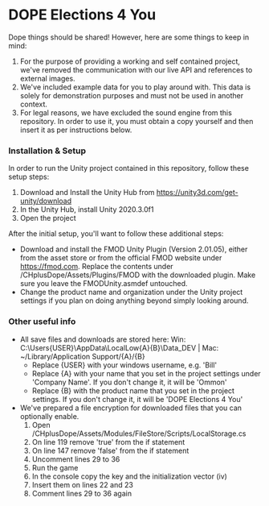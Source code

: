 # DOPE Elections 4 You
Dope things should be shared! However, here are some things to keep in mind:
1. For the purpose of providing a working and self contained project, we've removed the communication with our live API and references to external images.
2. We've included example data for you to play around with. This data is solely for demonstration purposes and must not be used in another context.
3. For legal reasons, we have excluded the sound engine from this repository. In order to use it, you must obtain a copy yourself and then insert it as per instructions below.

### Installation & Setup
In order to run the Unity project contained in this repository, follow these setup steps:
1. Download and Install the Unity Hub from https://unity3d.com/get-unity/download
2. In the Unity Hub, install Unity 2020.3.0f1
3. Open the project

After the initial setup, you'll want to follow these additional steps:
* Download and install the FMOD Unity Plugin (Version 2.01.05), either from the asset store or from the official FMOD website under https://fmod.com. Replace the contents under /CHplusDope/Assets/Plugins/FMOD with the downloaded plugin. Make sure you leave the FMODUnity.asmdef untouched.
* Change the product name and organization under the Unity project settings if you plan on doing anything beyond simply looking around.

### Other useful info
* All save files and downloads are stored here: Win: C:\Users\{USER}\AppData\LocalLow\{A}\{B}\Data_DEV | Mac: ~/Library/Application Support/{A}/{B}
    * Replace {USER} with your windows username, e.g. 'Bill'
	* Replace {A} with your name that you set in the project settings under 'Company Name'. If you don't change it, it will be 'Ommon'
	* Replace {B} with the product name that you set in the project settings. If you don't change it, it will be 'DOPE Elections 4 You'
* We've prepared a file encryption for downloaded files that you can optionally enable.
    1. Open /CHplusDope/Assets/Modules/FileStore/Scripts/LocalStorage.cs
	2. On line 119 remove 'true' from the if statement
	3. On line 147 remove 'false' from the if statement
	4. Uncomment lines 29 to 36
	5. Run the game
	6. In the console copy the key and the initialization vector (iv)
	7. Insert them on lines 22 and 23
	8. Comment lines 29 to 36 again